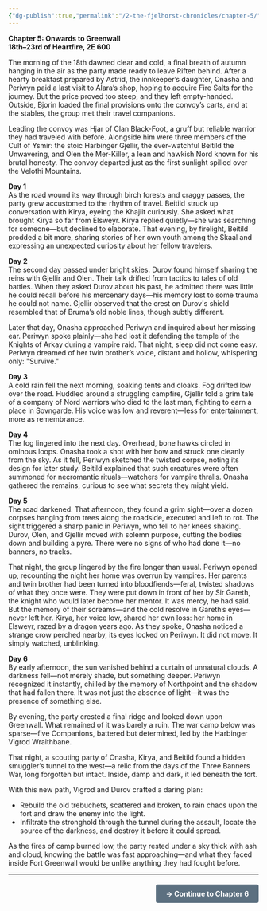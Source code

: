 ```yaml
---
{"dg-publish":true,"permalink":"/2-the-fjelhorst-chronicles/chapter-5/"}
---
```


**Chapter 5: Onwards to Greenwall**  
**18th–23rd of Heartfire, 2E 600**

The morning of the 18th dawned clear and cold, a final breath of autumn hanging in the air as the party made ready to leave Riften behind. After a hearty breakfast prepared by Astrid, the innkeeper’s daughter, Onasha and Periwyn paid a last visit to Alara’s shop, hoping to acquire Fire Salts for the journey. But the price proved too steep, and they left empty-handed. Outside, Bjorin loaded the final provisions onto the convoy’s carts, and at the stables, the group met their travel companions.

Leading the convoy was Hjar of Clan Black-Foot, a gruff but reliable warrior they had traveled with before. Alongside him were three members of the Cult of Ysmir: the stoic Harbinger Gjellir, the ever-watchful Beitild the Unwavering, and Olen the Mer-Killer, a lean and hawkish Nord known for his brutal honesty. The convoy departed just as the first sunlight spilled over the Velothi Mountains.

**Day 1**  
As the road wound its way through birch forests and craggy passes, the party grew accustomed to the rhythm of travel. Beitild struck up conversation with Kirya, eyeing the Khajiit curiously. She asked what brought Kirya so far from Elsweyr. Kirya replied quietly—she was searching for someone—but declined to elaborate. That evening, by firelight, Beitild prodded a bit more, sharing stories of her own youth among the Skaal and expressing an unexpected curiosity about her fellow travelers.

**Day 2**  
The second day passed under bright skies. Durov found himself sharing the reins with Gjellir and Olen. Their talk drifted from tactics to tales of old battles. When they asked Durov about his past, he admitted there was little he could recall before his mercenary days—his memory lost to some trauma he could not name. Gjellir observed that the crest on Durov's shield resembled that of Bruma’s old noble lines, though subtly different.

Later that day, Onasha approached Periwyn and inquired about her missing ear. Periwyn spoke plainly—she had lost it defending the temple of the Knights of Arkay during a vampire raid. That night, sleep did not come easy. Periwyn dreamed of her twin brother’s voice, distant and hollow, whispering only: "Survive."

**Day 3**  
A cold rain fell the next morning, soaking tents and cloaks. Fog drifted low over the road. Huddled around a struggling campfire, Gjellir told a grim tale of a company of Nord warriors who died to the last man, fighting to earn a place in Sovngarde. His voice was low and reverent—less for entertainment, more as remembrance.

**Day 4**  
The fog lingered into the next day. Overhead, bone hawks circled in ominous loops. Onasha took a shot with her bow and struck one cleanly from the sky. As it fell, Periwyn sketched the twisted corpse, noting its design for later study. Beitild explained that such creatures were often summoned for necromantic rituals—watchers for vampire thralls. Onasha gathered the remains, curious to see what secrets they might yield.

**Day 5**  
The road darkened. That afternoon, they found a grim sight—over a dozen corpses hanging from trees along the roadside, executed and left to rot. The sight triggered a sharp panic in Periwyn, who fell to her knees shaking. Durov, Olen, and Gjellir moved with solemn purpose, cutting the bodies down and building a pyre. There were no signs of who had done it—no banners, no tracks.

That night, the group lingered by the fire longer than usual. Periwyn opened up, recounting the night her home was overrun by vampires. Her parents and twin brother had been turned into bloodfiends—feral, twisted shadows of what they once were. They were put down in front of her by Sir Gareth, the knight who would later become her mentor. It was mercy, he had said. But the memory of their screams—and the cold resolve in Gareth’s eyes—never left her. Kirya, her voice low, shared her own loss: her home in Elsweyr, razed by a dragon years ago. As they spoke, Onasha noticed a strange crow perched nearby, its eyes locked on Periwyn. It did not move. It simply watched, unblinking.

**Day 6**  
By early afternoon, the sun vanished behind a curtain of unnatural clouds. A darkness fell—not merely shade, but something deeper. Periwyn recognized it instantly, chilled by the memory of Northpoint and the shadow that had fallen there. It was not just the absence of light—it was the presence of something else.

By evening, the party crested a final ridge and looked down upon Greenwall. What remained of it was barely a ruin. The war camp below was sparse—five Companions, battered but determined, led by the Harbinger Vigrod Wraithbane.

That night, a scouting party of Onasha, Kirya, and Beitild found a hidden smuggler’s tunnel to the west—a relic from the days of the Three Banners War, long forgotten but intact. Inside, damp and dark, it led beneath the fort.

With this new path, Vigrod and Durov crafted a daring plan:

- Rebuild the old trebuchets, scattered and broken, to rain chaos upon the fort and draw the enemy into the light.
- Infiltrate the stronghold through the tunnel during the assault, locate the source of the darkness, and destroy it before it could spread.

As the fires of camp burned low, the party rested under a sky thick with ash and cloud, knowing the battle was fast approaching—and what they faced inside Fort Greenwall would be unlike anything they had fought before.

---

<div style="text-align: right; margin-top: 20px;">
<a href="[[2. The Fjelhorst Chronicles/Chapter 6\|Chapter 6]]" style="display: inline-block; background-color: #5c7080; color: white; padding: 10px 20px; text-decoration: none; border-radius: 4px; font-weight: bold;">→ Continue to Chapter 6</a>
</div>